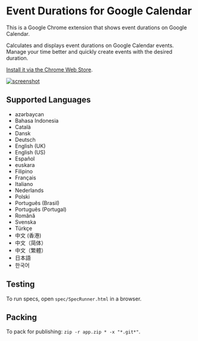 # Event Durations for Google Calendar

This is a Google Chrome extension that shows event durations on Google Calendar.

Calculates and displays event durations on Google Calendar events. Manage your time better and quickly create events with the desired duration.

[Install it via the Chrome Web Store](https://chrome.google.com/webstore/detail/event-durations-for-googl/elfoibhncineionfonglaickdliaikmj).

[![screenshot](https://cloud.githubusercontent.com/assets/318214/22478441/b45eb6ea-e79e-11e6-8c7d-ab2aea61a20d.png)](https://chrome.google.com/webstore/detail/event-durations-for-googl/elfoibhncineionfonglaickdliaikmj)

## Supported Languages

* azərbaycan
* Bahasa Indonesia
* Català
* Dansk
* Deutsch
* English (UK)
* English (US)
* Español
* euskara
* Filipino
* Français
* Italiano
* Nederlands
* Polski
* Português (Brasil)
* Português (Portugal)
* Română
* Svenska
* Türkçe
* 中文 (香港)
* 中文（简体）
* 中文（繁體）
* 日本語
* 한국어

## Testing

To run specs, open `spec/SpecRunner.html` in a browser.

## Packing

To pack for publishing: `zip -r app.zip * -x "*.git*"`.
